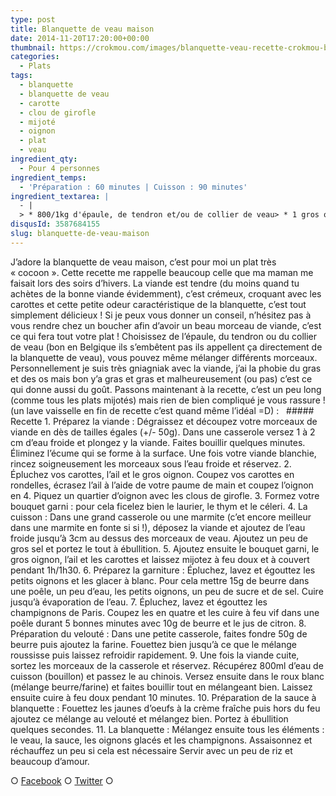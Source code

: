 ```yaml
---
type: post
title: Blanquette de veau maison
date: 2014-11-20T17:20:00+00:00
thumbnail: https://crokmou.com/images/blanquette-veau-recette-crokmou-blog-culinaire.jpg
categories: 
  - Plats
tags: 
  - blanquette
  - blanquette de veau
  - carotte
  - clou de girofle
  - mijoté
  - oignon
  - plat
  - veau
ingredient_qty: 
  - Pour 4 personnes
ingredient_temps: 
  - 'Préparation : 60 minutes | Cuisson : 90 minutes'
ingredient_textarea: |
  - |
  > * 800/1kg d'épaule, de tendron et/ou de collier de veau> * 1 gros oignon> * 2 carottes> * 1 branche de céleri> * 1 feuille de laurier> * 1 branche de thym> * 1 gousse d'ail> * 2 clous de girofles> * 80g de beurre> * 50g de farine> * 2 jaune d'oeufs> * 10g de crème fraîche épaisse> * 200g de champignons de Paris> * 150g de petits oignons> * jus d'un demi citron> * gros sel, sel fin, poivre> * eau
disqusId: 3587684155
slug: blanquette-de-veau-maison
---
```


J’adore la blanquette de veau maison, c’est pour moi un plat très « cocoon ». Cette recette me rappelle beaucoup celle que ma maman me faisait lors des soirs d’hivers. La viande est tendre (du moins quand tu achètes de la bonne viande évidemment), c’est crémeux, croquant avec les carottes et cette petite odeur caractéristique de la blanquette, c’est tout simplement délicieux ! Si je peux vous donner un conseil, n’hésitez pas à vous rendre chez un boucher afin d’avoir un beau morceau de viande, c’est ce qui fera tout votre plat ! Choisissez de l’épaule, du tendron ou du collier de veau (bon en Belgique ils s’embêtent pas ils appellent ça directement de la blanquette de veau), vous pouvez même mélanger différents morceaux. Personnellement je suis très gniagniak avec la viande, j’ai la phobie du gras et des os mais bon y’a gras et gras et malheureusement (ou pas) c’est ce qui donne aussi du goût. Passons maintenant à la recette, c’est un peu long (comme tous les plats mijotés) mais rien de bien compliqué je vous rassure ! (un lave vaisselle en fin de recette c’est quand même l’idéal =D) :   ##### Recette 1\. Préparez la viande : Dégraissez et découpez votre morceaux de viande en dès de tailles égales (+/- 50g). Dans une casserole versez 1 à 2 cm d’eau froide et plongez y la viande. Faites bouillir quelques minutes. Éliminez l’écume qui se forme à la surface. Une fois votre viande blanchie, rincez soigneusement les morceaux sous l’eau froide et réservez. 2\. Épluchez vos carottes, l’ail et le gros oignon. Coupez vos carottes en rondelles, écrasez l’ail à l’aide de votre paume de main et coupez l’oignon en 4\. Piquez un quartier d’oignon avec les clous de girofle. 3\. Formez votre bouquet garni : pour cela ficelez bien le laurier, le thym et le céleri. 4\. La cuisson : Dans une grand casserole ou une marmite (c’et encore meilleur dans une marmite en fonte si si !), déposez la viande et ajoutez de l’eau froide jusqu’à 3cm au dessus des morceaux de veau. Ajoutez un peu de gros sel et portez le tout à ébullition. 5\. Ajoutez ensuite le bouquet garni, le gros oignon, l’ail et les carottes et laissez mijotez à feu doux et à couvert pendant 1h/1h30. 6\. Préparez la garniture : Épluchez, lavez et égouttez les petits oignons et les glacer à blanc. Pour cela mettre 15g de beurre dans une poêle, un peu d’eau, les petits oignons, un peu de sucre et de sel. Cuire jusqu’à évaporation de l’eau. 7\. Épluchez, lavez et égouttez les champignons de Paris. Coupez les en quatre et les cuire à feu vif dans une poêle durant 5 bonnes minutes avec 10g de beurre et le jus de citron. 8\. Préparation du velouté : Dans une petite casserole, faites fondre 50g de beurre puis ajoutez la farine. Fouettez bien jusqu’à ce que le mélange roussisse puis laissez refroidir rapidement. 9\. Une fois la viande cuite, sortez les morceaux de la casserole et réservez. Récupérez 800ml d’eau de cuisson (bouillon) et passez le au chinois. Versez ensuite dans le roux blanc (mélange beurre/farine) et faites bouillir tout en mélangeant bien. Laissez ensuite cuire à feu doux pendant 10 minutes. 10\. Préparation de la sauce à blanquette : Fouettez les jaunes d’oeufs à la crème fraîche puis hors du feu ajoutez ce mélange au velouté et mélangez bien. Portez à ébullition quelques secondes. 11\. La blanquette : Mélangez ensuite tous les éléments : le veau, la sauce, les oignons glacés et les champignons. Assaisonnez et réchauffez un peu si cela est nécessaire Servir avec un peu de riz et beaucoup d’amour.  

○ [Facebook](https://www.facebook.com/crokmou.blog) ○ [Twitter](https://twitter.com/Crokmou) ○